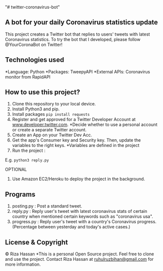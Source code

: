"# twitter-coronavirus-bot"

## A bot for your daily Coronavirus statistics update

This project creates a Twitter bot that replies to users' tweets with latest Coronavirus statistics.
To try the bot that I developed, please follow @YourCoronaBot on Twitter!

## Technologies used

*Language: Python
*Packages: TweepyAPI
\*External APIs: Coronavirus monitor from RapidAPI

## How to use this project?

1. Clone this repository to your local device.
2. Install Python3 and pip.
3. Install packages `pip install requests`
4. Register and get approved for a Twitter Developer Account at www.developer.twitter.com. \*Decide whether to use a personal account or create a separate Twitter account.
5. Create an App on your Twitter Dev Acc.
6. Get the app's Consumer key and Security key. Then, update the variables to the right keys. \*Variables are defined in the project
7. Run the project :

E.g.
`python3 reply.py`

OPTIONAL

1. Use Amazon EC2/Heroku to deploy the project in the background.

## Programs

1. posting.py : Post a standard tweet.
2. reply.py : Reply user's tweet with latest coronavirus stats of certain country when mentioned certain keywords such as "coronavirus usa".
3. progress.py : Reply user's tweet with a country's Coronavirus progress. (Percentage between yesterday and today's active cases.)

## License & Copyright

© Riza Hassan
\*This is a personal Open Source project. Feel free to clone and use the project. Contact Riza Hassan at ruhulruzbihan@gmail.com for more information.
